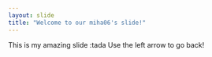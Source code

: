 ```yaml
---
layout: slide
title: "Welcome to our miha06's slide!"
---
```

This is my amazing slide :tada
Use the left arrow to go back!
